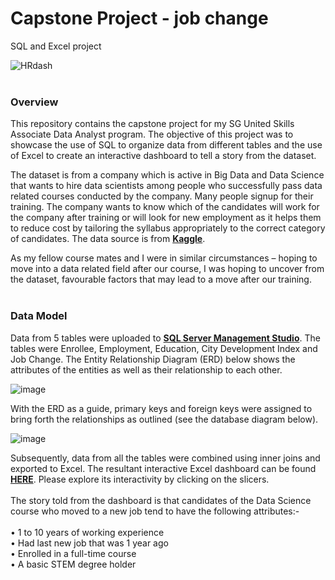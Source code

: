 # Capstone Project - job change

SQL and Excel project

![HRdash](https://user-images.githubusercontent.com/10804109/197328393-02f4895c-afda-428c-94ec-5b6eaf4f8ae4.gif)
<br>
<br>
### Overview<br>
This repository contains the capstone project for my SG United Skills Associate Data Analyst program. The objective of this project was to showcase the use of SQL to organize data from different tables and the use of Excel to create an interactive dashboard to tell a story from the dataset.

The dataset is from a company which is active in Big Data and Data Science that wants to hire data scientists among people who successfully pass data related courses conducted by the company. Many people signup for their training. The company wants to know which of the candidates will work for the company after training or will look for new employment as it helps them to reduce cost by tailoring the syllabus appropriately to the correct category of candidates. The data source is from __[Kaggle](https://www.kaggle.com)__.

As my fellow course mates and I were in similar circumstances – hoping to move into a data related field after our course, I was hoping to uncover from the dataset, favourable factors that may lead to a move after our training.
<br>
<br>
### Data Model<br>
Data from 5 tables were uploaded to __[SQL Server Management Studio](https://learn.microsoft.com/en-us/sql/ssms/download-sql-server-management-studio-ssms?view=sql-server-ver16)__.  The tables were Enrollee, Employment, Education, City Development Index and Job Change.  The Entity Relationship Diagram (ERD) below shows the attributes of the entities as well as their relationship to each other.


![image](https://user-images.githubusercontent.com/10804109/197328526-9bcc4cd4-0761-4d2c-aa85-c4995cf2f74d.png)

With the ERD as a guide, primary keys and foreign keys were assigned to bring forth the relationships as outlined (see the database diagram below).

![image](https://user-images.githubusercontent.com/10804109/197328549-5d2bd268-cbf7-490e-8bfc-87b5b5e98364.png)

Subsequently, data from all the tables were combined using inner joins and exported to Excel.
The resultant interactive Excel dashboard can be found __[HERE](https://tinyurl.com/excelHR)__.    Please explore its interactivity by clicking on the slicers.
<br>
<br>
The story told from the dashboard is that candidates of the Data Science course who moved to a new job tend to have the following attributes:- <br>
<br>
•	1 to 10 years of working experience <br>
•	Had last new job that was 1 year ago <br>
•	Enrolled in a full-time course <br>
•	A basic STEM degree holder <br>
